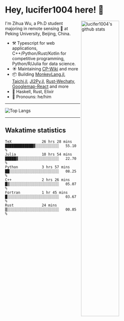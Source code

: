# Hey, lucifer1004 here! :wave:

<img width="50%" align="right" alt="lucifer1004's github stats" src="https://github-readme-stats.vercel.app/api?username=lucifer1004&show_icons=true">

I'm Zihua Wu, a Ph.D student majoring in remote sensing :satellite: at Peking University, Beijing, China.

- :hammer_and_pick: Typescript for web applications, C++/Python/Rust/Kotlin for competitive programming, Python/R/Julia for data science.
- :sunny: Maintaining [CP-Wiki](https://cp-wiki.vercel.app) and more 
- :package: Building [MonkeyLang.jl](https://github.com/lucifer1004/MonkeyLang.jl), [Taichi.jl](https://github.com/lucifer1004/Taichi.jl), [Jl2Py.jl](https://github.com/lucifer1004/Jl2Py.jl), [Rust-Wechaty](https://github.com/wechaty/rust-wechaty), [Googlemap-React](https://github.com/googlemap-react/googlemap-react) and more
- :seedling: Haskell, Rust, Elixir
- :man: Pronouns: he/him

---

![Top Langs](https://github-readme-stats.vercel.app/api/top-langs/?username=lucifer1004&layout=compact)

---

## Wakatime statistics

<!--START_SECTION:waka-->

```text
TeX              26 hrs 28 mins  █████████████▓░░░░░░░░░░░   55.10 %
Julia            10 hrs 54 mins  █████▓░░░░░░░░░░░░░░░░░░░   22.70 %
Python           3 hrs 57 mins   ██░░░░░░░░░░░░░░░░░░░░░░░   08.25 %
C++              2 hrs 26 mins   █▒░░░░░░░░░░░░░░░░░░░░░░░   05.07 %
Fortran          1 hr 45 mins    █░░░░░░░░░░░░░░░░░░░░░░░░   03.67 %
Rust             24 mins         ▒░░░░░░░░░░░░░░░░░░░░░░░░   00.85 %
```

<!--END_SECTION:waka-->

